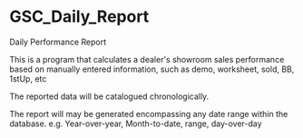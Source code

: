 # GSC_Daily_Report
Daily Performance Report 


This is a program that calculates a dealer's showroom sales performance based on
manually entered information, such as demo, worksheet, sold, BB, 1stUp, etc

The reported data will be catalogued chronologically.

The report will may be generated encompassing any date range within the database.
e.g. Year-over-year, Month-to-date, range, day-over-day


